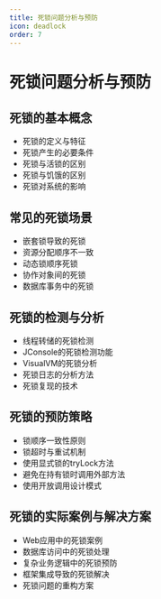 ```yaml
---
title: 死锁问题分析与预防
icon: deadlock
order: 7
---
```


# 死锁问题分析与预防

## 死锁的基本概念

- 死锁的定义与特征
- 死锁产生的必要条件
- 死锁与活锁的区别
- 死锁与饥饿的区别
- 死锁对系统的影响

## 常见的死锁场景

- 嵌套锁导致的死锁
- 资源分配顺序不一致
- 动态锁顺序死锁
- 协作对象间的死锁
- 数据库事务中的死锁

## 死锁的检测与分析

- 线程转储的死锁检测
- JConsole的死锁检测功能
- VisualVM的死锁分析
- 死锁日志的分析方法
- 死锁复现的技术

## 死锁的预防策略

- 锁顺序一致性原则
- 锁超时与重试机制
- 使用显式锁的tryLock方法
- 避免在持有锁时调用外部方法
- 使用开放调用设计模式

## 死锁的实际案例与解决方案

- Web应用中的死锁案例
- 数据库访问中的死锁处理
- 复杂业务逻辑中的死锁预防
- 框架集成导致的死锁解决
- 死锁问题的重构方案
